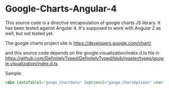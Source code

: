 # Google-Charts-Angular-4

This source code is a directive encapsulation of google charts JS library. It has been tested against Angular 4. It's supposed to work with Angular 2 as well, but not tested yet.

The google charts project site is https://developers.google.com/chart/

and this source code depends on the google.visualization/index.d.ts file in https://github.com/DefinitelyTyped/DefinitelyTyped/blob/master/types/google.visualization/index.d.ts

Sample:
```html
<div [dataTable]="gauge_ChartData" [options]="gauge_ChartOptions" chartType="Gauge" googleChart></div>


